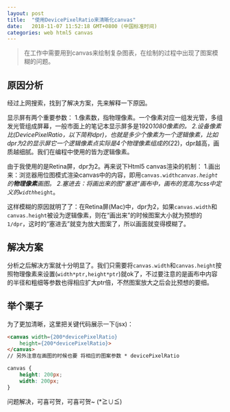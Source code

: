 ```yaml
---
layout: post
title:  "使用DevicePixelRatio来清晰化canvas"
date:   2018-11-07 11:52:18 GMT+0800 (中国标准时间)
categories: web html5 canvas
---
```


> 在工作中需要用到canvas来绘制复杂图表，在绘制的过程中出现了图案模糊的问题。

## 原因分析

经过上网搜索，找到了解决方案，先来解释一下原因。

显示屏有两个重要参数：
1.像素数，指物理像素。一个像素对应一组发光管，多组发光管组成屏幕，一般市面上的笔记本显示屏多是1920*1080像素的。
2.设备像素比(DevicePixelRatio，以下简称dpr)，也就是多少个像素为一个逻辑像素，比如dpr为2的显示屏它一个逻辑像素点实际是4个物理像素组成的(2*2)，dpr越高，画质越细腻。我们在编程中使用的皆为逻辑像素。

由于我使用的是Retina屏，dpr为2。再来说下Html5 canvas渲染的机制：
1.画出来：浏览器用位图模式渲染canvas中的内容，即用`canvas.width`*`canvas.height`的**物理像素**画图。
2.塞进去：将画出来的图“塞进“画布中，画布的宽高为css中定义的`width`*`height`。

这样模糊的原因就明了了：在Retina屏(Mac)中，dpr为2，如果`canvas.width`和`canvas.height`被设为逻辑像素，则在“画出来”的时候图案大小就为预想的`1/dpr`，这时的“塞进去”就变为放大图案了，所以画面就变得模糊了。

## 解决方案

分析之后解决方案就十分明显了。我们只需要将`canvas.width`和`canvas.height`按照物理像素来设置(`width*ptr,height*ptr`)就ok了，不过要注意的是画布中内容的半径和粗细等参数也得相应扩大ptr倍，不然图案放大之后会比预想的要细。

## 举个栗子

为了更加清晰，这里把关键代码展示一下(jsx)：

```html
<canvas width={200*devicePixelRatio}
    height={200*devicePixelRatio}>
</canvas>
// 另外注意在画图的时候也要 将相应的图案参数 * devicePixelRatio
```

```css
canvas {
    height: 200px;
    width: 200px;
}
```

问题解决，可喜可贺，可喜可贺~ (*≧∪≦)